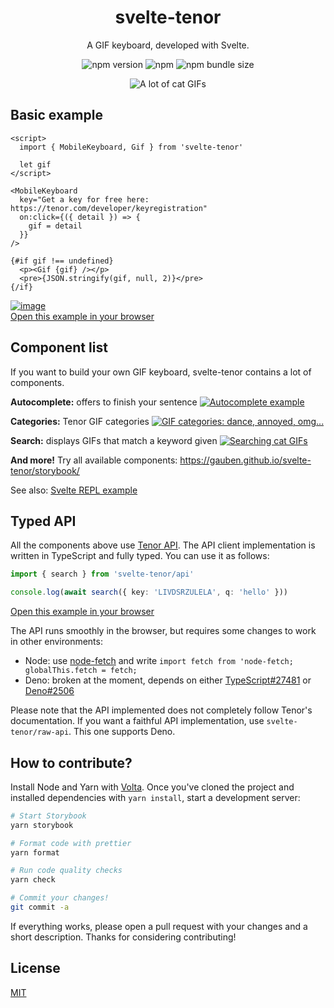 <div align="center">

# svelte-tenor

A GIF keyboard, developed with Svelte.

![npm version](https://img.shields.io/npm/v/svelte-tenor?style=flat-square) ![npm](https://img.shields.io/npm/dm/svelte-tenor?style=flat-square) ![npm bundle size](https://img.shields.io/bundlephobia/min/svelte-tenor?style=flat-square)

![A lot of cat GIFs](https://user-images.githubusercontent.com/48261497/140711042-28ce86cb-d0ef-4d15-a6b4-210d9c90b20b.png)

</div>

## Basic example

```svelte
<script>
  import { MobileKeyboard, Gif } from 'svelte-tenor'

  let gif
</script>

<MobileKeyboard
  key="Get a key for free here: https://tenor.com/developer/keyregistration"
  on:click={({ detail }) => {
    gif = detail
  }}
/>

{#if gif !== undefined}
  <p><Gif {gif} /></p>
  <pre>{JSON.stringify(gif, null, 2)}</pre>
{/if}
```

[![image](https://user-images.githubusercontent.com/48261497/142633427-4388ef75-1eb8-4c7a-a390-2563b8fb28ee.png)<br>Open this example in your browser](https://gauben.github.io/svelte-tenor/)

## Component list

If you want to build your own GIF keyboard, svelte-tenor contains a lot of components.

**Autocomplete:** offers to finish your sentence
[![Autocomplete example](https://user-images.githubusercontent.com/48261497/142628446-c03486db-929a-497c-ae20-455ec740d37b.png)](https://gauben.github.io/svelte-tenor/storybook/?path=/story/components-autocomplete--autocomplete)

**Categories:** Tenor GIF categories
[![GIF categories: dance, annoyed, omg...](https://user-images.githubusercontent.com/48261497/142627729-c4be0b16-a594-4547-b62e-4e54490cdd79.png)](https://gauben.github.io/svelte-tenor/storybook/?path=/story/components-categories--categories)

**Search:** displays GIFs that match a keyword given
[![Searching cat GIFs](https://user-images.githubusercontent.com/48261497/142628878-c526ea76-af42-4832-a7fe-e4f32f8082ad.png)](https://gauben.github.io/svelte-tenor/storybook/?path=/story/components-search--search)

**And more!** Try all available components: https://gauben.github.io/svelte-tenor/storybook/

See also: [Svelte REPL example](https://svelte.dev/repl/1d2b32821c494e2dae9c8921ea2e2e77?version=3.44.2)

## Typed API

All the components above use [Tenor API](https://tenor.com/gifapi/documentation). The API client implementation is written in TypeScript and fully typed. You can use it as follows:

```ts
import { search } from 'svelte-tenor/api'

console.log(await search({ key: 'LIVDSRZULELA', q: 'hello' }))
```

[Open this example in your browser](https://svelte.dev/repl/359c66c0d2ed473a965b5b6bb886cab0?version=3.44.2)

The API runs smoothly in the browser, but requires some changes to work in other environments:

- Node: use [node-fetch](https://www.npmjs.com/package/node-fetch) and write `import fetch from 'node-fetch; globalThis.fetch = fetch;`
- Deno: broken at the moment, depends on either [TypeScript#27481](https://github.com/Microsoft/TypeScript/issues/27481) or [Deno#2506](https://github.com/denoland/deno/issues/2506)

Please note that the API implemented does not completely follow Tenor's documentation. If you want a faithful API implementation, use `svelte-tenor/raw-api`. This one supports Deno.

## How to contribute?

Install Node and Yarn with [Volta](https://volta.sh/). Once you've cloned the project and installed dependencies with `yarn install`, start a development server:

```bash
# Start Storybook
yarn storybook

# Format code with prettier
yarn format

# Run code quality checks
yarn check

# Commit your changes!
git commit -a
```

If everything works, please open a pull request with your changes and a short description. Thanks for considering contributing!

## License

[MIT](https://github.com/GauBen/svelte-tenor/blob/main/LICENSE)
